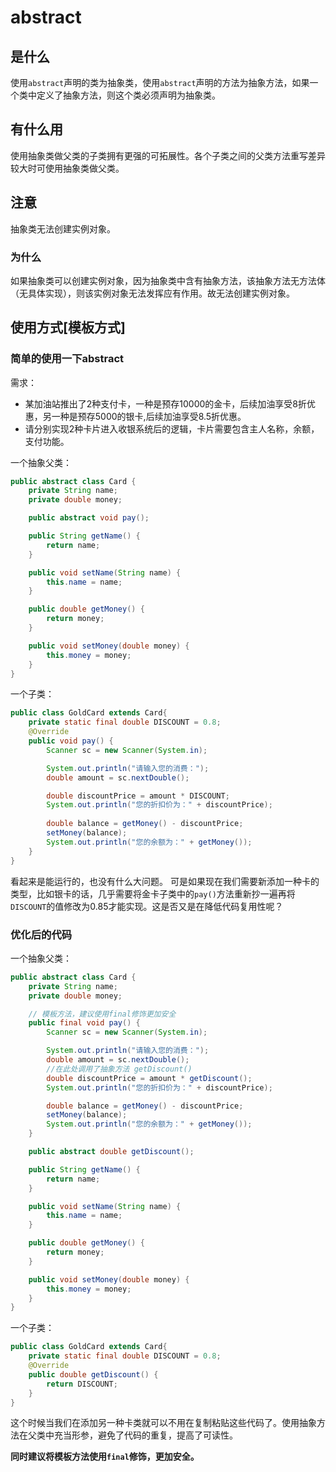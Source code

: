 # abstract

## 是什么

使用`abstract`声明的类为抽象类，使用`abstract`声明的方法为抽象方法，如果一个类中定义了抽象方法，则这个类必须声明为抽象类。

## 有什么用

使用抽象类做父类的子类拥有更强的可拓展性。各个子类之间的父类方法重写差异较大时可使用抽象类做父类。

## 注意

抽象类无法创建实例对象。

### 为什么

如果抽象类可以创建实例对象，因为抽象类中含有抽象方法，该抽象方法无方法体（无具体实现），则该实例对象无法发挥应有作用。故无法创建实例对象。

## 使用方式[模板方式]

### 简单的使用一下abstract

需求：
- 某加油站推出了2种支付卡，一种是预存10000的金卡，后续加油享受8折优惠，另一种是预存5000的银卡,后续加油享受8.5折优惠。
- 请分别实现2种卡片进入收银系统后的逻辑，卡片需要包含主人名称，余额，支付功能。


一个抽象父类：

```java
public abstract class Card {
    private String name;
    private double money;

    public abstract void pay();

    public String getName() {
        return name;
    }

    public void setName(String name) {
        this.name = name;
    }

    public double getMoney() {
        return money;
    }

    public void setMoney(double money) {
        this.money = money;
    }
}
```

一个子类：
```java
public class GoldCard extends Card{
    private static final double DISCOUNT = 0.8;
    @Override
    public void pay() {
        Scanner sc = new Scanner(System.in);

        System.out.println("请输入您的消费：");
        double amount = sc.nextDouble();

        double discountPrice = amount * DISCOUNT;
        System.out.println("您的折扣价为：" + discountPrice);
        
        double balance = getMoney() - discountPrice;
        setMoney(balance);
        System.out.println("您的余额为：" + getMoney());
    }
}
```

看起来是能运行的，也没有什么大问题。
可是如果现在我们需要新添加一种卡的类型，比如银卡的话，几乎需要将金卡子类中的`pay()`方法重新抄一遍再将`DISCOUNT`的值修改为0.85才能实现。这是否又是在降低代码复用性呢？

### 优化后的代码

一个抽象父类：
```java
public abstract class Card {
    private String name;
    private double money;

    // 模板方法，建议使用final修饰更加安全
    public final void pay() {
        Scanner sc = new Scanner(System.in);

        System.out.println("请输入您的消费：");
        double amount = sc.nextDouble();
        //在此处调用了抽象方法 getDiscount()
        double discountPrice = amount * getDiscount();
        System.out.println("您的折扣价为：" + discountPrice);

        double balance = getMoney() - discountPrice;
        setMoney(balance);
        System.out.println("您的余额为：" + getMoney());
    }

    public abstract double getDiscount();

    public String getName() {
        return name;
    }

    public void setName(String name) {
        this.name = name;
    }

    public double getMoney() {
        return money;
    }

    public void setMoney(double money) {
        this.money = money;
    }
}
```

一个子类：
```java
public class GoldCard extends Card{
    private static final double DISCOUNT = 0.8;
    @Override
    public double getDiscount() {
        return DISCOUNT;
    }
}
```

这个时候当我们在添加另一种卡类就可以不用在复制粘贴这些代码了。使用抽象方法在父类中充当形参，避免了代码的重复，提高了可读性。

**同时建议将模板方法使用`final`修饰，更加安全。**
